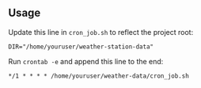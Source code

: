 


## Usage

Update this line in `cron_job.sh` to reflect the project root:

```
DIR="/home/youruser/weather-station-data"
```

Run `crontab -e` and append this line to the end:
```
*/1 * * * * /home/youruser/weather-data/cron_job.sh
```

